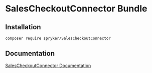 # SalesCheckoutConnector Bundle

## Installation

```
composer require spryker/SalesCheckoutConnector
```

## Documentation

[SalesCheckoutConnector Documentation](https://spryker.github.io/sales-checkout-connector/index.html)





